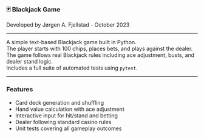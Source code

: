 ### 🃏 Blackjack Game
Developed by Jørgen A. Fjellstad - October 2023

______________________________________________________________________________________________

A simple text-based Blackjack game built in Python.  
The player starts with 100 chips, places bets, and plays against the dealer.  
The game follows real Blackjack rules including ace adjustment, busts, and dealer stand logic.  
Includes a full suite of automated tests using `pytest`.

______________________________________________________________________________________________

### Features
- Card deck generation and shuffling  
- Hand value calculation with ace adjustment  
- Interactive input for hit/stand and betting  
- Dealer following standard casino rules  
- Unit tests covering all gameplay outcomes  


